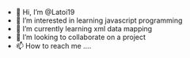 - 👋 Hi, I’m @Latoi19
- 👀 I’m interested in learning javascript programming
- 🌱 I’m currently learning xml data mapping
- 💞️ I’m looking to collaborate on a project
- 📫 How to reach me ....

<!---
Latoi19/Latoi19 is a ✨ special ✨ repository because its `README.md` (this file) appears on your GitHub profile.
You can click the Preview link to take a look at your changes.
--->
